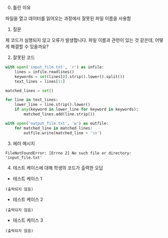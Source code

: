 0. 틀린 이유

파일을 열고 데이터를 읽어오는 과정에서 잘못된 파일 이름을 사용함

1. 질문

제 코드가 실행되지 않고 오류가 발생합니다. 파일 이름과 관련이 있는 것 같은데, 어떻게 해결할 수 있을까요?

2. 잘못된 코드

```python
with open('input_file.txt', 'r') as infile:
    lines = infile.readlines()
    keywords = set(lines[0].strip().lower().split())
    text_lines = lines[1:]

matched_lines = set()

for line in text_lines:
    lower_line = line.strip().lower()
    if any(keyword in lower_line for keyword in keywords):
        matched_lines.add(line.strip())

with open('output_file.txt', 'w') as outfile:
    for matched_line in matched_lines:
        outfile.write(matched_line + '\n')
```

3. 에러 메시지

```
FileNotFoundError: [Errno 2] No such file or directory: 'input_file.txt'
```

4. 테스트 케이스에 대해 학생의 코드가 출력한 오답

- 테스트 케이스 1

```
(출력되지 않음)
```

- 테스트 케이스 2

```
(출력되지 않음)
```

- 테스트 케이스 3

```
(출력되지 않음)
```